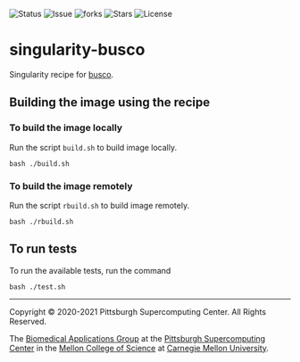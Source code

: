 ![Status](https://github.com/pscedu/singularity-busco/actions/workflows/main.yml/badge.svg)
![Issue](https://img.shields.io/github/issues/pscedu/singularity-busco)
![forks](https://img.shields.io/github/forks/pscedu/singularity-busco)
![Stars](https://img.shields.io/github/stars/pscedu/singularity-busco)
![License](https://img.shields.io/github/license/pscedu/singularity-busco)

# singularity-busco
Singularity recipe for [busco](https://busco.ezlab.org/).

## Building the image using the recipe

### To build the image locally
Run the script `build.sh` to build image locally.

```
bash ./build.sh
```

### To build the image remotely
Run the script `rbuild.sh` to build image remotely.

```
bash ./rbuild.sh
```
## To run tests
To run the available tests, run the command

```
bash ./test.sh
```

---
Copyright © 2020-2021 Pittsburgh Supercomputing Center. All Rights Reserved.

The [Biomedical Applications Group](https://www.psc.edu/biomedical-applications/) at the [Pittsburgh Supercomputing
Center](http://www.psc.edu) in the [Mellon College of Science](https://www.cmu.edu/mcs/) at [Carnegie Mellon University](http://www.cmu.edu).
